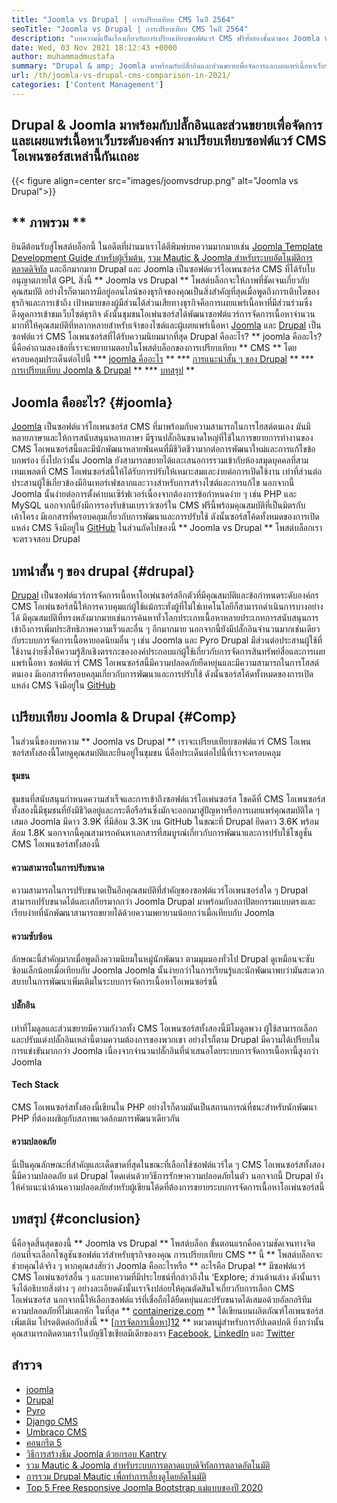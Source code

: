 ```yaml
---
title: "Joomla vs Drupal | การเปรียบเทียบ CMS ในปี 2564" 
seoTitle: "Joomla vs Drupal | การเปรียบเทียบ CMS ในปี 2564" 
description: "บทความนี้เป็นเรื่องเกี่ยวกับการเปรียบเทียบซอฟต์แวร์ CMS ฟรีทั้งสองชั้นนำของ Joomla vs Drupal ซอฟต์แวร์ทั้งสองเป็นโฮสต์ตัวเองและมาพร้อมกับปลั๊กอินที่หลากหลาย" 
date: Wed, 03 Nov 2021 18:12:43 +0000
author: muhammadmustafa
summary: "Drupal & amp; Joomla มาพร้อมกับปลั๊กอินและส่วนขยายเพื่อจัดการและเผยแพร่เนื้อหาเว็บระดับองค์กร มาเปรียบเทียบซอฟต์แวร์ CMS โอเพนซอร์สเหล่านี้กันเถอะ" 
url: /th/joomla-vs-drupal-cms-comparison-in-2021/
categories: ['Content Management']
---
```


## Drupal & Joomla มาพร้อมกับปลั๊กอินและส่วนขยายเพื่อจัดการและเผยแพร่เนื้อหาเว็บระดับองค์กร มาเปรียบเทียบซอฟต์แวร์ CMS โอเพนซอร์สเหล่านี้กันเถอะ

{{< figure align=center src="images/joomvsdrup.png" alt="Joomla vs Drupal">}}


## ** ภาพรวม **
ยินดีต้อนรับสู่โพสต์บล็อกนี้ ในอดีตที่ผ่านมาเราได้ตีพิมพ์บทความมากมายเช่น [Joomla Template Development Guide สำหรับผู้เริ่มต้น][1], [รวม Mautic & Joomla สำหรับระบบอัตโนมัติการตลาดดิจิทัล][2] และอีกมากมาย Drupal และ Joomla เป็นซอฟต์แวร์โอเพนซอร์ส CMS ที่ได้รับใบอนุญาตภายใต้ GPL สิ่งนี้ ** Joomla vs Drupal ** โพสต์บล็อกจะให้ภาพที่ชัดเจนเกี่ยวกับคุณสมบัติ อย่างไรก็ตามการมีอยู่ออนไลน์ของธุรกิจของคุณเป็นสิ่งสำคัญที่สุดเมื่อพูดถึงการเติบโตของธุรกิจและการเข้าถึง เป้าหมายของผู้มีส่วนได้ส่วนเสียทางธุรกิจคือการเผยแพร่เนื้อหาที่มีส่วนร่วมซึ่งดึงดูดการเข้าชมเว็บไซต์ธุรกิจ
ดังนั้นชุมชนโอเพ่นซอร์สได้พัฒนาซอฟต์แวร์การจัดการเนื้อหาจำนวนมากที่ให้คุณสมบัติที่หลากหลายสำหรับเจ้าของไซต์และผู้เผยแพร่เนื้อหา [Joomla][3] และ [Drupal][4] เป็นซอฟต์แวร์ CMS โอเพนซอร์สที่ได้รับความนิยมมากที่สุด Drupal คืออะไร? ** joomla คืออะไร? นี่คือคำถามสองข้อที่เราจะพยายามตอบในโพสต์บล็อกของการเปรียบเทียบ ** CMS ** โดยครอบคลุมประเด็นต่อไปนี้
  *** [joomla คืออะไร][5] **
  *** [การแนะนำสั้น ๆ ของ Drupal][6] **
  *** [การเปรียบเทียบ Joomla & Drupal][7] **
  *** [บทสรุป][8] **

## Joomla คืออะไร? {#joomla}
[Joomla][3] เป็นซอฟต์แวร์โอเพนซอร์ส CMS ที่มาพร้อมกับความสามารถในการโฮสต์ตนเอง มันมีหลายภาษาและให้การสนับสนุนหลายภาษา มีฐานปลั๊กอินขนาดใหญ่ที่ใช้ในการขยายการทำงานของ CMS โอเพนซอร์สนี้และมีนักพัฒนาหลายพันคนที่มีชีวิตชีวามากต่อการพัฒนาใหม่และการแก้ไขข้อบกพร่อง ยิ่งไปกว่านั้น Joomla ยังสามารถขยายได้และเสนอการรวมเข้ากับห้องสมุดบุคคลที่สาม เทมเพลตที่ CMS โอเพ่นซอร์สนี้ให้ได้รับการปรับให้เหมาะสมและง่ายต่อการเปิดใช้งาน เท่าที่ส่วนต่อประสานผู้ใช้เกี่ยวข้องมีอินเทอร์เฟซลากและวางสำหรับการสร้างไซต์และการแก้ไข
นอกจากนี้ Joomla นั้นง่ายต่อการตั้งค่าบนเซิร์ฟเวอร์เนื่องจากต้องการข้อกำหนดง่าย ๆ เช่น PHP และ MySQL นอกจากนี้ยังมีการรองรับข้ามเบราว์เซอร์ใน CMS ฟรีนี้พร้อมคุณสมบัติที่เป็นมิตรกับเค้าโครง มีเอกสารที่ครอบคลุมเกี่ยวกับการพัฒนาและการปรับใช้ ดังนั้นซอร์สโค้ดทั้งหมดของการเปิดแหล่ง CMS จึงมีอยู่ใน [GitHub][9] ในส่วนถัดไปของนี้ ** Joomla vs Drupal ** โพสต์บล็อกเราจะตรวจสอบ Drupal

## บทนำสั้น ๆ ของ drupal {#drupal}
[Drupal][4] เป็นซอฟต์แวร์การจัดการเนื้อหาโอเพ่นซอร์สอีกตัวที่มีคุณสมบัติและข้อกำหนดระดับองค์กร CMS โอเพ่นซอร์สนี้ให้การควบคุมแก่ผู้ใช้แม้กระทั่งผู้ที่ไม่ใช่เทคโนโลยีก็สามารถดำเนินการบางอย่างได้ มีคุณสมบัติที่ทรงพลังมากมายเช่นการค้นหาทั่วโลกประเภทเนื้อหาหลายประเภทการสนับสนุนการเข้าถึงการเพิ่มประสิทธิภาพความเร็วและอื่น ๆ อีกมากมาย นอกจากนี้ยังมีปลั๊กอินจำนวนมากเช่นเดียวกับระบบการจัดการเนื้อหายอดนิยมอื่น ๆ เช่น Joomla และ Pyro Drupal มีส่วนต่อประสานผู้ใช้ที่ใช้งานง่ายซึ่งให้ความรู้สึกเชิงตรรกะขององค์ประกอบแก่ผู้ใช้เกี่ยวกับการจัดการสินทรัพย์สื่อและการเผยแพร่เนื้อหา
ซอฟต์แวร์ CMS โอเพนซอร์สนี้มีความปลอดภัยยืดหยุ่นและมีความสามารถในการโฮสต์ตนเอง มีเอกสารที่ครอบคลุมเกี่ยวกับการพัฒนาและการปรับใช้ ดังนั้นซอร์สโค้ดทั้งหมดของการเปิดแหล่ง CMS จึงมีอยู่ใน [GitHub][10]

## เปรียบเทียบ Joomla & Drupal {#Comp}
ในส่วนนี้ของบทความ ** Joomla vs Drupal ** เราจะเปรียบเทียบซอฟต์แวร์ CMS โอเพนซอร์สทั้งสองนี้โดยดูคุณสมบัติและยืนอยู่ในชุมชน นี่คือประเด็นต่อไปนี้ที่เราจะครอบคลุม

#### ชุมชน
ชุมชนที่สนับสนุนกำหนดความสำเร็จและการเข้าถึงซอฟต์แวร์โอเพ่นซอร์ส โชคดีที่ CMS โอเพนซอร์สทั้งสองนี้มีชุมชนที่ยังมีชีวิตอยู่และกระตือรือร้นซึ่งมักจะออกมาสู่ปัญหาหรือการเผยแพร่คุณสมบัติใด ๆ เสมอ Joomla มีดาว 3.9K ที่มีส้อม 3.3K บน GitHub ในขณะที่ Drupal ยึดดาว 3.6K พร้อมส้อม 1.8K นอกจากนี้คุณสามารถค้นหาเอกสารที่สมบูรณ์เกี่ยวกับการพัฒนาและการปรับใช้โซลูชั่น CMS โอเพนซอร์สทั้งสองนี้

#### ความสามารถในการปรับขนาด
ความสามารถในการปรับขนาดเป็นอีกคุณสมบัติที่สำคัญของซอฟต์แวร์โอเพนซอร์สใด ๆ Drupal สามารถปรับขนาดได้และเสถียรมากกว่า Joomla Drupal มาพร้อมกับสถาปัตยกรรมแบบตรงและเรียบง่ายที่นักพัฒนาสามารถขยายได้ด้วยความพยายามน้อยกว่าเมื่อเทียบกับ Joomla

#### ความซับซ้อน
ลักษณะนี้สำคัญมากเมื่อพูดถึงความนิยมในหมู่นักพัฒนา ตามมุมมองทั่วไป Drupal ดูเหมือนจะซับซ้อนเล็กน้อยเมื่อเทียบกับ Joomla Joomla นั้นง่ายกว่าในการเรียนรู้และนักพัฒนาพบว่ามันสะดวกสบายในการพัฒนาเพิ่มเติมในระบบการจัดการเนื้อหาโอเพนซอร์ซนี้

#### ปลั๊กอิน
เท่าที่โมดูลและส่วนขยายมีความกังวลทั้ง CMS โอเพนซอร์สทั้งสองนี้มีโมดูลพวง ผู้ใช้สามารถเลือกและปรับแต่งปลั๊กอินเหล่านี้ตามความต้องการของพวกเขา อย่างไรก็ตาม Drupal มีความได้เปรียบในการแข่งขันมากกว่า Joomla เนื่องจากจำนวนปลั๊กอินที่นำเสนอโดยระบบการจัดการเนื้อหานี้สูงกว่า Joomla

#### Tech Stack
CMS โอเพนซอร์สทั้งสองนี้เขียนใน PHP อย่างไรก็ตามมันเป็นสถานการณ์ที่ชนะสำหรับนักพัฒนา PHP ที่ต้องเผชิญกับสภาพแวดล้อมการพัฒนาเดียวกัน

#### ความปลอดภัย
นี่เป็นคุณลักษณะที่สำคัญและเด็ดขาดที่สุดในขณะที่เลือกใช้ซอฟต์แวร์ใด ๆ CMS โอเพนซอร์สทั้งสองนี้มีความปลอดภัย แต่ Drupal โดดเด่นด้วยวิธีการรักษาความปลอดภัยในตัว นอกจากนี้ Drupal ยังให้คำแนะนำด้านความปลอดภัยสำหรับผู้เขียนโค้ดที่ต้องการขยายระบบการจัดการเนื้อหาโอเพ่นซอร์สนี้

## บทสรุป {#conclusion}
นี่คือจุดสิ้นสุดของนี้ ** Joomla vs Drupal ** โพสต์บล็อก ขั้นตอนแรกคือความชัดเจนทางจิตก่อนที่จะเลือกโซลูชันซอฟต์แวร์สำหรับธุรกิจของคุณ การเปรียบเทียบ CMS ** นี้ ** โพสต์บล็อกจะช่วยคุณได้จริง ๆ หากคุณสงสัยว่า Joomla คืออะไรหรือ ** อะไรคือ Drupal ** มีซอฟต์แวร์ CMS โอเพ่นซอร์สอื่น ๆ และบทความที่มีประโยชน์ที่กล่าวถึงใน ‘Explore; ส่วนด้านล่าง ดังนั้นเราจึงได้อธิบายสิ่งต่าง ๆ อย่างละเอียดดังนั้นเราจึงปล่อยให้คุณตัดสินใจเกี่ยวกับการเลือก CMS โอเพ่นซอร์ส นอกจากนี้ให้เลือกซอฟต์แวร์ที่เชื่อถือได้ยืดหยุ่นและปรับขนาดได้เสมอด้วยอัลกอริทึมความปลอดภัยที่ไม่แตกหัก
ในที่สุด ** [containerize.com][11] ** ได้เขียนบนผลิตภัณฑ์โอเพนซอร์สเพิ่มเติม โปรดติดต่อกับสิ่งนี้ ** [[การจัดการเนื้อหา][12]][12] ** หมวดหมู่สำหรับการอัปเดตปกติ ยิ่งกว่านั้นคุณสามารถติดตามเราในบัญชีโซเชียลมีเดียของเรา [Facebook][13], [LinkedIn][14] และ [Twitter][15]

## สำรวจ
  * [joomla][3]
  * [Drupal][4]
  * [Pyro][16]
  * [Django CMS][17]
  * [Umbraco CMS][18]
  * [คอนกรีต 5][19]
  * [วิธีการสร้างธีม Joomla ด้วยกรอบ Kantry][20]
  * [รวม Mautic & Joomla สำหรับระบบการตลาดแบบดิจิทัลการตลาดอัตโนมัติ][2]
  * [การรวม Drupal Mautic เพื่อทำการเลี้ยงดูโดยอัตโนมัติ][21]
  * [Top 5 Free Responsive Joomla Bootstrap แม่แบบของปี 2020][22]

  
[1]: https://blog.containerize.com/content-management/responsive-joomla-templates-tutorial/
[2]: https://blog.containerize.com/content-management/integrate-mautic-with-joomla-for-marketing-automation/
[3]: https://products.containerize.com/content-management/joomla
[4]: https://products.containerize.com/content-management/drupal
[5]: #joomla
[6]: #drupal
[7]: #comp
[8]: #Conclusion
[9]: https://github.com/joomla/joomla-cms
[10]: https://github.com/drupal/drupal
[11]: https://www.containerize.com/
[12]: https://products.containerize.com/content-management/
[13]: https://web.facebook.com/containerize
[14]: https://www.linkedin.com/company/containerize/
[15]: https://twitter.com/containerize_co
[16]: https://products.containerize.com/content-management/pyro
[17]: https://products.containerize.com/content-management/django
[18]: https://products.containerize.com/content-management/umbraco
[19]: https://products.containerize.com/content-management/concrete5
[20]: https://blog.containerize.com/content-management/how-to-create-joomla-theme-joomla-gantry-framework/
[21]: https://blog.containerize.com/content-management/drupal-tutorial-automate-lead-growth-with-drupal-mautic/
[22]: https://blog.containerize.com/content-management/top-5-best-free-responsive-joomla-templates-of-2020/

